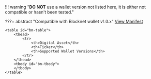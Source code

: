 <style>
.md-typeset__scrollwrap {
	overflow-x: visible;
}
.md-typeset .md-typeset__table #bn-table {
		margin-bottom: -15px;
}
</style>

<!-- 
<form>
	Asset Lookup: <input id="sb_input" type="text" placeholder="Enter asset"/>
	<br><br>
</form>
-->

!!! warning "**DO NOT** use a wallet version not listed here, it is either not compatible or hasn't been tested."

???+ abstract "Compatible with Blocknet wallet v1.0.x"
	[View Manifest](https://github.com/scalaris-project/blockchain-configuration-files/blob/master/manifest-latest.json)

	<table id="bn-table">
		<thead>
			<tr>
				<th>Digital Asset</th>
				<th>Ticker</th>
				<th>Supported Wallet Versions</th>
			</tr>
		</thead>
		<tbody id="bn-tbody">
		</tbody>
	</table>




<script type="text/javascript">
var manifestURL = "https://raw.githubusercontent.com/scalaris-project/blockchain-configuration-files/master/manifest-latest.json";
// var manifestURL = "https://raw.githubusercontent.com/scalaris-project/blockchain-configuration-files/1.0.0.0/manifests/manifest-1.0.0.0.json";
var dumpTable = false;

getManifest().then(tabulate);
function getManifest() {
	var manifestPromise = new Promise(function(resolve, reject){
		ajax(manifestURL, true).then(function(manifest) {
			manifestJSON = manifest;
			localStorage.setItem('manifest', JSON.stringify(manifest));
			resolve(manifestJSON);
		}, false);
	});
	return manifestPromise;
}
function ajax(url, json) {
	var ajaxPromise = new Promise(function(resolve, reject){
		var xhr = new XMLHttpRequest();
		var status = true;
		xhr.open('GET', url);
		xhr.send();
		xhr.onreadystatechange = function(){
			if (xhr.readyState === 4 && xhr.status === 200){
				var response = json ? JSON.parse(this.responseText) : this.responseText
				resolve(response);
			}
		}
	});
	return ajaxPromise;
}
function tabulate(data) {
	var manifest = data;
	var preTable = {};
	var table = "";
	var nameLength = 0;
	var tickerLength = 0;
	// max lengths based off the markdown header character column widths
	var maxNameLength = 16;
	var maxTickerLength = 7;

	for(var asset in manifest) {
		var name = manifest[asset]["blockchain"];
		var ticker = manifest[asset]["ticker"];
		var nameSpaces = 0;
		var tickerSpaces = 0;
		if (dumpTable) {
			nameSpaces = (name.length < maxNameLength) ? (maxNameLength - name.length) : 0;
			name += (nameSpaces == 1)  ? " " : 
							(nameSpaces == 2)  ? "  " : 
							(nameSpaces == 3)  ? "   " : 
							(nameSpaces == 4)  ? "    " : 
							(nameSpaces == 5)  ? "     " : 
							(nameSpaces == 6)  ? "      " :
							(nameSpaces == 7)  ? "       " :
							(nameSpaces == 8)  ? "        " :
							(nameSpaces == 9)  ? "         " :
							(nameSpaces == 10) ? "          " :
							(nameSpaces == 11) ? "           " :
							(nameSpaces == 12) ? "            " :
							(nameSpaces == 13) ? "             " :
							(nameSpaces == 14) ? "              " :
							(nameSpaces == 15) ? "               " :
							" ";
			tickerSpaces = (ticker.length < maxTickerLength) ? (maxTickerLength - ticker.length) : 0;
			if (nameSpaces == 0) { tickerSpaces = 0 }
			ticker += (tickerSpaces == 1)  ? " " : 
								(tickerSpaces == 2)  ? "  " : 
								(tickerSpaces == 3)  ? "   " : 
								(tickerSpaces == 4)  ? "    " : 
								(tickerSpaces == 5)  ? "     " : 
								(tickerSpaces == 6)  ? "      " : 
								" ";
		}

		var repo = manifest[asset]["repo_url"];
		if (repo.substr(-1) === "/") {
			repo = repo.slice(0, -1);
		}
		repo += "/releases/tag/";

		var versionsArray = manifest[asset]["versions"];
		var versionLinks = "";
		for (var version in versionsArray) {
			var versionLink;
			if (dumpTable) {
				// output markdown linked version text
				versionLink = '[' + versionsArray[version] + '](' + repo + versionsArray[version] + ')';
			} else {
				// output html linked version text <a href="repo url">version</a>
				versionLink = '<a href="' + repo + versionsArray[version] + '">' + versionsArray[version] + '</a>';
			}
			// if only 1 version
			if (versionsArray.length < 2) {
				versionLinks += versionLink;
			} else {
				// if last version in array (no comma)
				if (version == versionsArray.length - 1) {
					versionLinks += versionLink;
				// if not the last version (add comma)
				} else {
					versionLinks += versionLink + ", ";
				}
			}
		}

		// if multiple version groups of same blockchain then combine versionLinks (e.g. btc v15-v18)
		if (preTable[name]) {
			preTable[name]["versions"] += ", " + versionLinks;
		} else {
			preTable[name] = {"name": name, "ticker": ticker, "versions": versionLinks};
		}
	}

	for (var asset in preTable) {
		var row;
		if (dumpTable) {
			// use for older deprecated versions
			// row = preTable[asset]["name"] + "|" + preTable[asset]["ticker"] + "|" + preTable[asset]["versions"];
			// use for newest version
			row = "<tr><td>" + preTable[asset]["name"] + "</td><td>" + preTable[asset]["ticker"] + "</td><td>" + preTable[asset]["versions"] + "</td><tr>";
			table += row + "\n";
		} else {
			row = "<tr><td>" + preTable[asset]["name"] + "</td><td>" + preTable[asset]["ticker"] + "</td><td>" + preTable[asset]["versions"] + "</td><tr>";
			table += row;
		}
	}
	if (dumpTable) {
		console.log(table);
	} else {
		document.getElementById("bn-tbody").innerHTML = table;
	}
}


</script>